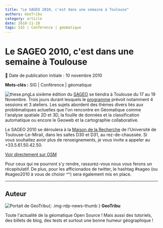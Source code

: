 ```yaml
---
title: "Le SAGEO 2010, c'est dans une semaine à Toulouse"
authors: GeoTribu
category: article
date: 2010-11-10
tags: SIG | Conférence | géomatique
---
```


# Le SAGEO 2010, c'est dans une semaine à Toulouse


:calendar: Date de publication initiale : 10 novembre 2010

**Mots-clés :** SIG | Conférence | géomatique




![these.png](http://88.191.39.115/fabien/geotribu/logos/chapeau_these.png)La sixième édition du [SAGEO](http://sageo10.univ-toulouse.fr/) se tiendra à Toulouse du 17 au 19 Novembre. Trois jours durant lesquels le [programme](http://sageo10.univ-toulouse.fr/spip.php?rubrique11) prévoit notamment 4 sessions et 3 ateliers. Les sujets abordent des thèmes divers liés aux problématiques actuelles que l'on rencontre en Géomatique comme l'analyse spatiale 2D et 3D, la fouille de données et la classification automatique ou encore le Geoweb et la cartographie collaborative.

Le SAGEO 2010 se déroulera à la [Maison de la Recherche](http://sageo10.univ-toulouse.fr/spip.php?article26) de l’Université de Toulouse-Le-Mirail, dans les salles D30 et D31, au rez-de-chaussée. Si vous souhaitez avoir plus de renseignements, je vous invite a appeler au +33.5.61.50.42.50.



[Voir directement sur OSM](http://www.openstreetmap.org/?lat=43.577785&lon=1.404185&zoom=16&layers=M&mlat=43.57666&mlon=1.40461)

Pour ceux qui ne pourront s'y rendre, rassurez-vous nous vous ferons un récapitulatif. De plus, pour les afficionados de twitter, le hashtag #sageo (ou #sageo2010 à vous de choisir ^^) sera également mis en place.



----

## Auteur

![Portait de GeoTribu](https://cdn.geotribu.fr/images/internal/charte/geotribu\_logo\_64x64.png){: .img-rdp-news-thumb }
**GeoTribu**

Toute l'actualité de la géomatique Open Source ! Mais aussi des tutoriels, des billets de blog, des tests et surtout une bonne humeur géographique !
